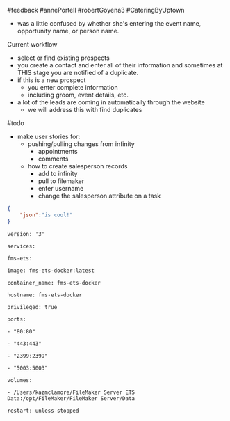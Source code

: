 

#feedback #annePortell #robertGoyena3 #CateringByUptown 

- was a little confused by whether she's entering the event name, opportunity name, or person name.

Current workflow
- select or find existing prospects
- you create a contact and enter all of their information and sometimes at THIS stage you are notified of a duplicate.
- if this is a new prospect
	- you enter complete information
	- including groom, event details, etc. 
- a lot of the leads are coming in automatically through the website
	- we will address this with find duplicates

#todo 
- make user stories for:
	- pushing/pulling changes from infinity
		- appointments
		- comments
	- how to create salesperson records
		- add to infinity
		- pull to filemaker
		- enter username
		- change the salesperson attribute on a task

```json
{
	"json":"is cool!"
}
```

```
version: '3'

services:

fms-ets:

image: fms-ets-docker:latest

container_name: fms-ets-docker

hostname: fms-ets-docker

privileged: true

ports:

- "80:80"

- "443:443"

- "2399:2399"

- "5003:5003"

volumes:

- /Users/kazmclamore/FileMaker Server ETS Data:/opt/FileMaker/FileMaker Server/Data

restart: unless-stopped
```